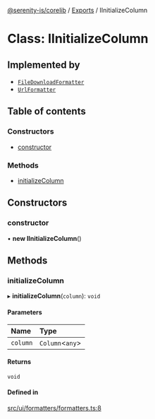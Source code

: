 [@serenity-is/corelib](../README.md) / [Exports](../modules.md) / IInitializeColumn

# Class: IInitializeColumn

## Implemented by

- [`FileDownloadFormatter`](FileDownloadFormatter.md)
- [`UrlFormatter`](UrlFormatter.md)

## Table of contents

### Constructors

- [constructor](IInitializeColumn.md#constructor)

### Methods

- [initializeColumn](IInitializeColumn.md#initializecolumn)

## Constructors

### constructor

• **new IInitializeColumn**()

## Methods

### initializeColumn

▸ **initializeColumn**(`column`): `void`

#### Parameters

| Name | Type |
| :------ | :------ |
| `column` | `Column`<`any`\> |

#### Returns

`void`

#### Defined in

[src/ui/formatters/formatters.ts:8](https://github.com/serenity-is/serenity/blob/master/packages/corelib/src/ui/formatters/formatters.ts#L8)

